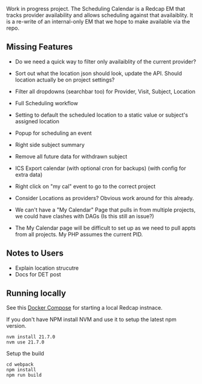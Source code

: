 Work in progress project. The Scheduling Calendar is a Redcap EM that tracks provider availability and allows scheduling against that availaiblity. It is a re-write of an internal-only EM that we hope to make available via the repo.

## Missing Features

* Do we need a quick way to filter only availaiblity of the current provider?
* Sort out what the location json should look, update the API. Should location actually be on project settings?
* Filter all dropdowns (searchbar too) for Provider, Visit, Subject, Location
* Full Scheduling workflow
* Setting to default the scheduled location to a static value or subject's assigned location
* Popup for scheduling an event
* Right side subject summary
* Remove all future data for withdrawn subject
* ICS Export calendar (with optional cron for backups) (with config for extra data)
* Right click on "my cal" event to go to the correct project

* Consider Locations as providers? Obvious work around for this already.
* We can't have a "My Calendar" Page that pulls in from multiple projects, we could have clashes with DAGs (Is this still an issue?)
* The My Calendar page will be difficult to set up as we need to pull appts from all projects. My PHP assumes the current PID.

## Notes to Users

* Explain location strucutre
* Docs for DET post

## Running locally

See this [Docker Compose](https://github.com/123andy/redcap-docker-compose) for starting a local Redcap instnace.

If you don't have NPM install NVM and use it to setup the latest npm version.

```
nvm install 21.7.0
nvm use 21.7.0
```

Setup the build

```
cd webpack
npm install
npm run build
```
